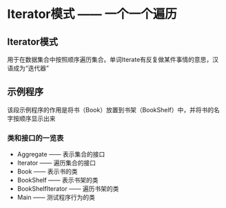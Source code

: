 # Iterator模式 —— 一个一个遍历
## Iterator模式
用于在数据集合中按照顺序遍历集合。单词Iterate有反复做某件事情的意思，汉语成为“迭代器”
## 示例程序
该段示例程序的作用是将书（Book）放置到书架（BookShelf）中，并将书的名字按顺序显示出来
### 类和接口的一览表
* Aggregate —— 表示集合的接口
* Iterator —— 遍历集合的接口
* Book —— 表示书的类
* BookShelf —— 表示书架的类
* BookShelfIterator —— 遍历书架的类
* Main —— 测试程序行为的类